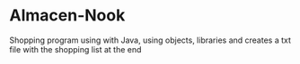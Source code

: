# Almacen-Nook
Shopping program using with Java, using objects, libraries and creates a txt file with the shopping list at the end
